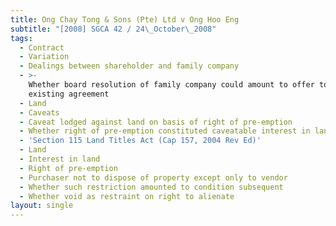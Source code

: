 ```yaml
---
title: Ong Chay Tong & Sons (Pte) Ltd v Ong Hoo Eng
subtitle: "[2008] SGCA 42 / 24\_October\_2008"
tags:
  - Contract
  - Variation
  - Dealings between shareholder and family company
  - >-
    Whether board resolution of family company could amount to offer to vary
    existing agreement
  - Land
  - Caveats
  - Caveat lodged against land on basis of right of pre-emption
  - Whether right of pre-emption constituted caveatable interest in land
  - 'Section 115 Land Titles Act (Cap 157, 2004 Rev Ed)'
  - Land
  - Interest in land
  - Right of pre-emption
  - Purchaser not to dispose of property except only to vendor
  - Whether such restriction amounted to condition subsequent
  - Whether void as restraint on right to alienate
layout: single
---
```


